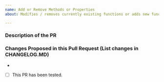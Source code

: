 ```yaml
---
name: Add or Remove Methods or Properties
about: Modifies / removes currently existing functions or adds new functions to the framework.

---
```


### Description of the PR

### Changes Proposed in this Pull Request (List changes in CHANGELOG.MD)

-

- [ ] This PR has been tested.
